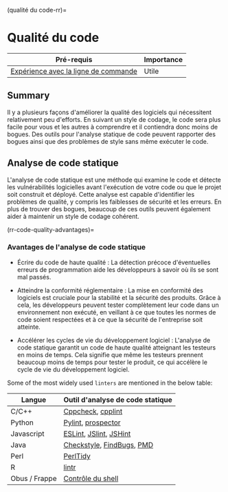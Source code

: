 (qualité du code-rr)=
# Qualité du code

| Pré-requis                                                                                        | Importance |
| ------------------------------------------------------------------------------------------------- | ---------- |
| [Expérience avec la ligne de commande](https://programminghistorian.org/en/lessons/intro-to-bash) | Utile      |

## Summary

Il y a plusieurs façons d'améliorer la qualité des logiciels qui nécessitent relativement peu d'efforts. En suivant un style de codage, le code sera plus facile pour vous et les autres à comprendre et il contiendra donc moins de bogues. Des outils pour l'analyse statique de code peuvent rapporter des bogues ainsi que des problèmes de style sans même exécuter le code.

## Analyse de code statique

L'analyse de code statique est une méthode qui examine le code et détecte les vulnérabilités logicielles avant l'exécution de votre code ou que le projet soit construit et déployé. Cette analyse est capable d'identifier les problèmes de qualité, y compris les faiblesses de sécurité et les erreurs. En plus de trouver des bogues, beaucoup de ces outils peuvent également aider à maintenir un style de codage cohérent.

(rr-code-quality-advantages)=
### Avantages de l'analyse de code statique

- Écrire du code de haute qualité : La détection précoce d'éventuelles erreurs de programmation aide les développeurs à savoir où ils se sont mal passés.

- Atteindre la conformité réglementaire : La mise en conformité des logiciels est cruciale pour la stabilité et la sécurité des produits. Grâce à cela, les développeurs peuvent tester complètement leur code dans un environnement non exécuté, en veillant à ce que toutes les normes de code soient respectées et à ce que la sécurité de l'entreprise soit atteinte.

- Accélérer les cycles de vie du développement logiciel : L'analyse de code statique garantit un code de haute qualité atteignant les testeurs en moins de temps. Cela signifie que même les testeurs prennent beaucoup moins de temps pour tester le produit, ce qui accélère le cycle de vie du développement logiciel.

Some of the most widely used `linters` are mentioned in the below table:

| Langue        | Outil d'analyse de code statique                                                                                             |
| ------------- | ---------------------------------------------------------------------------------------------------------------------------- |
| C/C++         | [Cppcheck](http://cppcheck.sourceforge.net/), [cpplint](https://github.com/cpplintcpplint)                                   |
| Python        | [Pylint](https://pypi.org/project/pylint/), [prospector](https://prospector.readthedocs.io)                                  |
| Javascript    | [ESLint](https://eslint.org/), [JSlint](https://jslint.com/), [JSHint](https://jshint.com/)                                  |
| Java          | [Checkstyle](https://checkstyle.sourceforge.io/), [FindBugs](http://findbugs.sourceforge.net), [PMD](https://pmd.github.io/) |
| Perl          | [PerlTidy](https://metacpan.org/pod/perltidy)                                                                                |
| R             | [lintr](https://github.com/jimhester/lintr)                                                                                  |
| Obus / Frappe | [Contrôle du shell](https://www.shellcheck.net)                                                                              |
